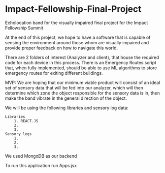 # Impact-Fellowship-Final-Project
Echolocation band for the visually impaired final project for the Impact Fellowship Summit

At the end of this project, we hope to have a software that is capable of sensing the environment
around those whom are visually impaired and provide proper feedback on how to navigate this world.

There are 2 folders of interest (Analyzer and client), that house the required code for each device
in this process. There is an Emergency Routes script that, when fully implemented, should
be able to use ML algorithms to store emergency routes for exiting different buildings.

MVP: We are hoping that our minimum viable product will consist of an ideal set of sensory data that
will be fed into our analyzer, which will then determine which zone the object responsible for the
sensory data is in, then make the band vibrate in the general direction of the object.

We will be using the following libraries and sensory log data:

    Libraries
        1. REACT.JS
        2.
        3.
    Sensory logs
        1.
        2.
        3.

We used MongoDB as our backend

To run this application run Apps.jsx
